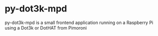 # py-dot3k-mpd
py-dot3k-mpd is a small frontend application running on a Raspberry Pi using a Dot3k or DotHAT from Pimoroni
